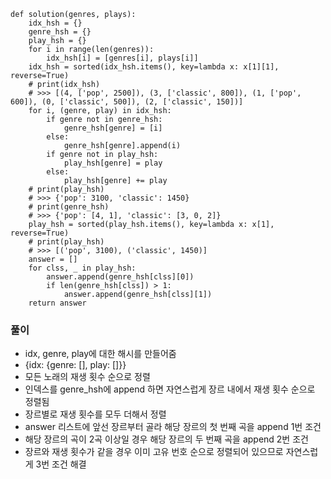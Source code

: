 ```
def solution(genres, plays):
    idx_hsh = {} 
    genre_hsh = {}
    play_hsh = {}
    for i in range(len(genres)):
        idx_hsh[i] = [genres[i], plays[i]]
    idx_hsh = sorted(idx_hsh.items(), key=lambda x: x[1][1], reverse=True)
    # print(idx_hsh)
    # >>> [(4, ['pop', 2500]), (3, ['classic', 800]), (1, ['pop', 600]), (0, ['classic', 500]), (2, ['classic', 150])]
    for i, (genre, play) in idx_hsh:
        if genre not in genre_hsh:
            genre_hsh[genre] = [i]
        else:
            genre_hsh[genre].append(i)
        if genre not in play_hsh:
            play_hsh[genre] = play
        else:
            play_hsh[genre] += play
    # print(play_hsh)
    # >>> {'pop': 3100, 'classic': 1450}
    # print(genre_hsh)
    # >>> {'pop': [4, 1], 'classic': [3, 0, 2]}
    play_hsh = sorted(play_hsh.items(), key=lambda x: x[1], reverse=True)
    # print(play_hsh)
    # >>> [('pop', 3100), ('classic', 1450)]
    answer = []
    for clss, _ in play_hsh:
        answer.append(genre_hsh[clss][0])
        if len(genre_hsh[clss]) > 1:
            answer.append(genre_hsh[clss][1])
    return answer
```

### 풀이
- idx, genre, play에 대한 해시를 만들어줌
- {idx: {genre: [], play: []}}
- 모든 노래의 재생 횟수 순으로 정렬
- 인덱스를 genre_hsh에 append 하면 자연스럽게 장르 내에서 재생 횟수 순으로 정렬됨
- 장르별로 재생 횟수를 모두 더해서 정렬
- answer 리스트에 앞선 장르부터 골라 해당 장르의 첫 번째 곡을 append 1번 조건
- 해당 장르의 곡이 2곡 이상일 경우 해당 장르의 두 번째 곡을 append 2번 조건
- 장르와 재생 횟수가 같을 경우 이미 고유 번호 순으로 정렬되어 있으므로 자연스럽게 3번 조건 해결